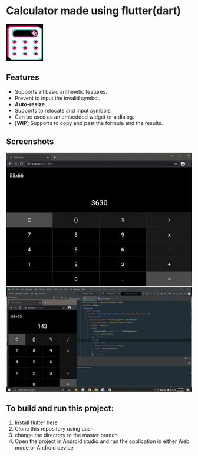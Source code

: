 # Calculator made using flutter(dart)
<img src="https://github.com/pjdurden/Calculate-flutter/blob/main/icons.png" width="100" height="100">

## Features

- Supports all basic arithmetic features.
- Prevent to input the invalid symbol.
- **Auto-resize**.
- Supports to relocate and input symbols.
- Can be used as an embedded widget or a dialog.
- [**WIP**] Supports to copy and past the formula and the results.

## Screenshots
<img src="https://github.com/pjdurden/Calculate-flutter/blob/main/calculator.gif">
<img src="https://github.com/pjdurden/Calculate-flutter/blob/main/resized-image-Promo%20(1).jpeg">

## To build and run this project:

1. Install flutter [here](https://flutter.dev) 
2. Clone this repository using bash
3. change the directory to the master branch
4. Open the project in Android studio and run the application in either Web mode or Android device
